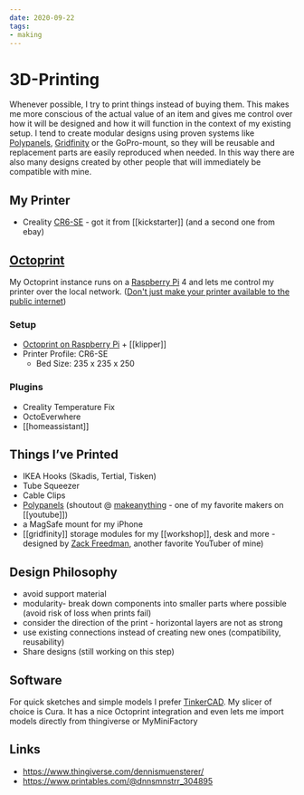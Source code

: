 ```yaml
---
date: 2020-09-22
tags:
- making
---
```

# 3D-Printing

Whenever possible, I try to print things instead of buying them. This makes me more conscious of the actual value of an item and gives me control over how it will be designed and how it will function in the context of my existing setup.
I tend to create modular designs using proven systems like [Polypanels](https://www.makeanything.design/polypanels), [Gridfinity](https://gridfinity.xyz/) or the GoPro-mount, so they will be reusable and replacement parts are easily reproduced when needed. In this way there are also many designs created by other people that will immediately be compatible with mine.

## My Printer

- Creality [CR6-SE](https://www.kickstarter.com/projects/3dprintmill/creality-cr-6-se-leveling-free-diy-3d-printer-kit) - got it from [[kickstarter]] (and a second one from ebay)

## [Octoprint](https://octoprint.org/)
My Octoprint instance runs on a [Raspberry Pi](./raspberrypi.md) 4 and lets me control my printer over the local network. ([Don't just make your printer available to the public internet](https://octoprint.org/blog/2018/09/03/safe-remote-access/))

### Setup
- [Octoprint on Raspberry Pi](https://community.octoprint.org/t/guide-install-octoprint-on-a-raspberry-pi-running-raspbian/2337) + [[klipper]]
- Printer Profile: CR6-SE
  - Bed Size: 235 x 235 x 250
### Plugins
- Creality Temperature Fix
- OctoEverwhere
- [[homeassistant]]

## Things I’ve Printed
- IKEA Hooks (Skadis, Tertial, Tisken)
- Tube Squeezer
- Cable Clips
- [Polypanels](https://www.makeanything.design/polypanels) (shoutout @ [makeanything](https://www.youtube.com/channel/UCVc6AHfGw9b2zOE_ZGfmsnw) - one of my favorite makers on [[youtube]])
- a MagSafe mount for my iPhone
- [[gridfinity]] storage modules for my [[workshop]], desk and more - designed by [Zack Freedman](https://www.youtube.com/@ZackFreedman), another favorite YouTuber of mine)

## Design Philosophy
- avoid support material
- modularity- break down components into smaller parts where possible (avoid risk of loss when prints fail)
- consider the direction of the print - horizontal layers are not as strong
- use existing connections instead of creating new ones (compatibility, reusability)
- Share designs (still working on this step)

## Software
For quick sketches and simple models I prefer [TinkerCAD](https://tinkercad.com).
My slicer of choice is Cura. It has a nice Octoprint integration and even lets me import models directly from thingiverse or MyMiniFactory

## Links
- https://www.thingiverse.com/dennismuensterer/
- https://www.printables.com/@dnnsmnstrr_304895
